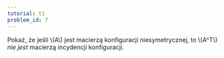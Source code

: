 ```yaml
---
tutorial: t1
problem_id: 7
---
```

<div>
Pokaż, że jeśli \(A\) jest macierzą konfiguracji niesymetrycznej, to \(A^T\) <i>nie jest</i> macierzą incydencji konfiguracji.
</div>
